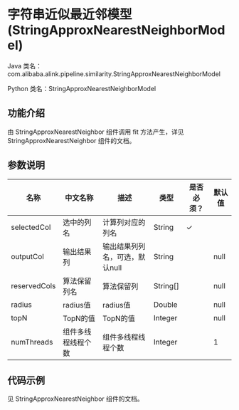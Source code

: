 # 字符串近似最近邻模型 (StringApproxNearestNeighborModel)
Java 类名：com.alibaba.alink.pipeline.similarity.StringApproxNearestNeighborModel

Python 类名：StringApproxNearestNeighborModel


## 功能介绍
由 StringApproxNearestNeighbor 组件调用 fit 方法产生，详见 StringApproxNearestNeighbor 组件的文档。


## 参数说明
| 名称 | 中文名称 | 描述 | 类型 | 是否必须？ | 默认值 |
| --- | --- | --- | --- | --- | --- |
| selectedCol | 选中的列名 | 计算列对应的列名 | String | ✓ |  |
| outputCol | 输出结果列 | 输出结果列列名，可选，默认null | String |  | null |
| reservedCols | 算法保留列名 | 算法保留列 | String[] |  | null |
| radius | radius值 | radius值 | Double |  | null |
| topN | TopN的值 | TopN的值 | Integer |  | null |
| numThreads | 组件多线程线程个数 | 组件多线程线程个数 | Integer |  | 1 |


## 代码示例
见 StringApproxNearestNeighbor 组件的文档。
